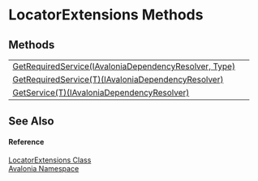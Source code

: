 # LocatorExtensions Methods




## Methods
<table>
<tr>
<td><a href="M_Avalonia_LocatorExtensions_GetRequiredService">GetRequiredService(IAvaloniaDependencyResolver, Type)</a></td>
<td> </td>
</tr>
<tr>
<td><a href="M_Avalonia_LocatorExtensions_GetRequiredService__1">GetRequiredService(T)(IAvaloniaDependencyResolver)</a></td>
<td> </td>
</tr>
<tr>
<td><a href="M_Avalonia_LocatorExtensions_GetService__1">GetService(T)(IAvaloniaDependencyResolver)</a></td>
<td> </td>
</tr>
</table>

## See Also


#### Reference
<a href="T_Avalonia_LocatorExtensions">LocatorExtensions Class</a>  
<a href="N_Avalonia">Avalonia Namespace</a>  
